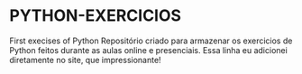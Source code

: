 # PYTHON-EXERCICIOS
First execises of Python
Repositório criado para armazenar os exercicios de Python feitos durante as aulas online e presenciais. 
Essa linha eu adicionei diretamente no site, que impressionante! 
